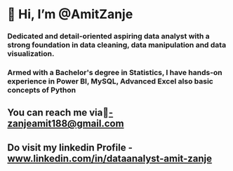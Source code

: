 # 👋 Hi, I’m @AmitZanje
### Dedicated and detail-oriented aspiring data analyst with a strong foundation in data cleaning, data manipulation and data visualization. 
### Armed with a Bachelor's degree in Statistics, I have hands-on experience in Power BI, MySQL, Advanced Excel also basic concepts of Python

## You can reach me via📩-zanjeamit188@gmail.com
## Do visit my linkedin Profile - www.linkedin.com/in/dataanalyst-amit-zanje
